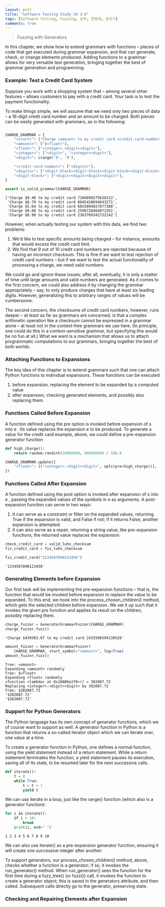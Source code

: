 ```yaml
---
layout: post
title: "Software Testing Study CH 3-6"
tags: [Software Testing, Fuzzing, 공부, 한동대, 공프기]
comments: true
---
```


> Fuzzing with Generators  

In this chapter, we show how to extend grammars with functions – pieces of code that get executed during grammar expansion, and that can generate, check, or change elements produced. Adding functions to a grammar allows for very versatile test generation, bringing together the best of grammar generation and programming.

### Example: Test a Credit Card System  
Suppose you work with a shopping system that – among several other features – allows customers to pay with a credit card. Your task is to test the payment functionality.

To make things simple, we will assume that we need only two pieces of data – a 16-digit credit card number and an amount to be charged. Both pieces can be easily generated with grammars, as in the following:
~~~python

CHARGE_GRAMMAR = {
    "<start>": ["Charge <amount> to my credit card <credit-card-number>"],
    "<amount>": ["$<float>"],
    "<float>": ["<integer>.<digit><digit>"],
    "<integer>": ["<digit>", "<integer><digit>"],
    "<digit>": crange('0', '9'),

    "<credit-card-number>": ["<digits>"],
    "<digits>": ["<digit-block><digit-block><digit-block><digit-block>"],
    "<digit-block>": ["<digit><digit><digit><digit>"],
}

assert is_valid_grammar(CHARGE_GRAMMAR)
~~~
~~~
['Charge $9.40 to my credit card 7166898575638313',
 'Charge $8.79 to my credit card 6845418694643271',
 'Charge $5.64 to my credit card 6655894657077388',
 'Charge $0.60 to my credit card 2596728464872261',
 'Charge $8.90 to my credit card 2363769342732142']
 ~~~

However, when actually testing our system with this data, we find two problems:

1. We'd like to test specific amounts being charged – for instance, amounts that would excess the credit card limit.  
2. We find that 9 out of 10 credit card numbers are rejected because of having an incorrect checksum. This is fine if we want to test rejection of credit card numbers – but if we want to test the actual functionality of processing a charge, we need valid numbers.  

We could go and ignore these issues; after all, eventually, it is only a matter of time until large amounts and valid numbers are generated. As it comes to the first concern, we could also address it by changing the grammar appropriately – say, to only produce charges that have at least six leading digits. However, generalizing this to arbitrary ranges of values will be cumbersome.

The second concern, the checksums of credit card numbers, however, runs deeper – at least as far as grammars are concerned, is that a complex arithmetic operation like a checksum cannot be expressed in a grammar alone – at least not in the context-free grammars we use here. (In principle, one could do this in a context–sensitive grammar, but specifying this would be no fun at all.) What we want is a mechanism that allows us to attach programmatic computations to our grammars, bringing together the best of both worlds.

### Attaching Functions to Expansions  
The key idea of this chapter is to extend grammars such that one can attach Python functions to individual expansions. These functions can be executed

1. before expansion, replacing the element to be expanded by a computed value  
2. after expansion, checking generated elements, and possibly also replacing them.  

### Functions Called Before Expansion  
A function defined using the pre option is invoked before expansion of  s  into  e . Its value replaces the expansion  e  to be produced. To generate a value for the credit card example, above, we could define a pre-expansion generator function
~~~python
def high_charge():
    return random.randint(10000000, 90000000) / 100.0

CHARGE_GRAMMAR.update({
    "<float>": [("<integer>.<digit><digit>", opts(pre=high_charge))],
})
~~~

### Functions Called After Expansion  
A function defined using the post option is invoked after expansion of  s  into  e , passing the expanded values of the symbols in  e  as arguments. A post-expansion function can serve in two ways:

1. It can serve as a constraint or filter on the expanded values, returning True if the expansion is valid, and False if not; if it returns False, another expansion is attempted.  
2. It can also serve as a repair, returning a string value; like pre-expansion functions, the returned value replaces the expansion.  
~~~python
check_credit_card = valid_luhn_checksum
fix_credit_card = fix_luhn_checksum

fix_credit_card("1234567890123456")
~~~
~~~
'1234567890123458'
~~~

### Generating Elements before Expansion  
Our first task will be implementing the pre-expansion functions – that is, the function that would be invoked before expansion to replace the value to be expanded. To this end, we hook into the process_chosen_children() method, which gets the selected children before expansion. We set it up such that it invokes the given pre function and applies its result on the children, possibly replacing them.  
~~~python
charge_fuzzer = GeneratorGrammarFuzzer(CHARGE_GRAMMAR)
charge_fuzzer.fuzz()
~~~
~~~
'Charge $439383.87 to my credit card 2433506594138520'
~~~
~~~python
amount_fuzzer = GeneratorGrammarFuzzer(
    CHARGE_GRAMMAR, start_symbol="<amount>", log=True)
amount_fuzzer.fuzz()
~~~
~~~
Tree: <amount>
Expanding <amount> randomly
Tree: $<float>
Expanding <float> randomly
<function <lambda> at 0x10806e2f0>() = 382087.72
Replacing <integer>.<digit><digit> by 382087.72
Tree: $382087.72
'$382087.72'
'$382087.72'
~~~

### Support for Python Generators  
The Python language has its own concept of generator functions, which we of course want to support as well. A generator function in Python is a function that returns a so-called iterator object which we can iterate over, one value at a time.

To create a generator function in Python, one defines a normal function, using the yield statement instead of a return statement. While a return statement terminates the function, a yield statement pauses its execution, saving all of its state, to be resumed later for the next successive calls.
~~~python
def iterate():
    t = 0
    while True:
        t = t + 1
        yield t
~~~

We can use iterate in a loop, just like the range() function (which also is a generator function):
~~~python
for i in iterate():
    if i > 10:
        break
    print(i, end=" ")
~~~
~~~
1 2 3 4 5 6 7 8 9 10 
~~~

We can also use iterate() as a pre-expansion generator function, ensuring it will create one successive integer after another:

To support generators, our process_chosen_children() method, above, checks whether a function is a generator; if so, it invokes the run_generator() method. When run_generator() sees the function for the first time during a fuzz_tree() (or fuzz()) call, it invokes the function to create a generator object; this is saved in the generators attribute, and then called. Subsequent calls directly go to the generator, preserving state.

### Checking and Repairing Elements after Expansion  
